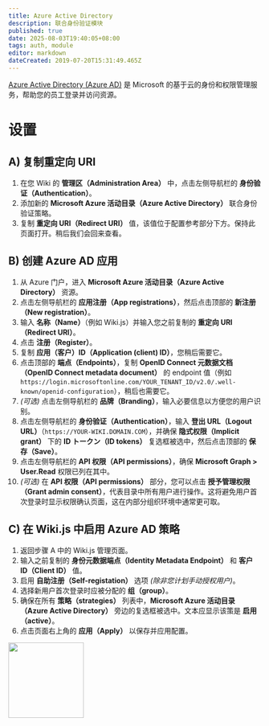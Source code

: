```yaml
---
title: Azure Active Directory
description: 联合身份验证模块
published: true
date: 2025-08-03T19:40:05+08:00
tags: auth, module
editor: markdown
dateCreated: 2019-07-20T15:31:49.465Z
---
```


[Azure Active Directory (Azure AD)](https://azure.microsoft.com/en-ca/services/active-directory/) 是 Microsoft 的基于云的身份和权限管理服务，帮助您的员工登录并访问资源。

# 设置

## A) 复制重定向 URI

1. 在您 Wiki 的 **管理区（Administration Area）** 中，点击左侧导航栏的 **身份验证（Authentication）**。
1. 添加新的 **Microsoft Azure 活动目录（Azure Active Directory）** 联合身份验证策略。
1. 复制 **重定向 URI（Redirect URI）** 值，该值位于配置参考部分下方。保持此页面打开。稍后我们会回来查看。

## B) 创建 Azure AD 应用

1. 从 Azure 门户，进入 **Microsoft Azure 活动目录（Azure Active Directory）** 资源。
1. 点击左侧导航栏的 **应用注册（App registrations）**，然后点击顶部的 **新注册（New registration）**。
1. 输入 **名称（Name）**（例如 Wiki.js）并输入您之前复制的 **重定向 URI（Redirect URI）**。
1. 点击 **注册（Register）**。
1. 复制 **应用（客户）ID（Application (client) ID）**，您稍后需要它。
1. 点击顶部的 **端点（Endpoints）**，复制 **OpenID Connect 元数据文档（OpenID Connect metadata document）** 的 endpoint 值（例如 `https://login.microsoftonline.com/YOUR_TENANT_ID/v2.0/.well-known/openid-configuration`），稍后也需要它。
1. *(可选)* 点击左侧导航栏的 **品牌（Branding）**，输入必要信息以方便您的用户识别。
1. 点击左侧导航栏的 **身份验证（Authentication）**，输入 **登出 URL（Logout URL）**（`https://YOUR-WIKI.DOMAIN.COM`），并确保 **隐式权限（Implicit grant）** 下的 **ID トークン（ID tokens）** 复选框被选中，然后点击顶部的 **保存（Save）**。
1. 点击左侧导航栏的 **API 权限（API permissions）**，确保 **Microsoft Graph > User.Read** 权限已列在其中。
1. *(可选)* 在 **API 权限（API permissions）** 部分，您可以点击 **授予管理权限（Grant admin consent）**，代表目录中所有用户进行操作。这将避免用户首次登录时显示权限确认页面，这在内部分组织环境中通常更可取。

## C) 在 Wiki.js 中启用 Azure AD 策略

1. 返回步骤 A 中的 Wiki.js 管理页面。
1. 输入之前复制的 **身份元数据端点（Identity Metadata Endpoint）** 和 **客户 ID（Client ID）** 值。
1. 启用 **自助注册（Self-registation）** 选项 *(除非您计划手动授权用户)*。
1. 选择新用户首次登录时应被分配的 **组（group）**。
1. 确保在所有 **策略（strategies）** 列表中，**Microsoft Azure 活动目录（Azure Active Directory）** 旁边的复选框被选中。文本应显示该策是 **启用（active）**。
1. 点击页面右上角的 **应用（Apply）** 以保存并应用配置。

<img src="https://static.requarks.io/logo/azure.svg" class="align-abstopright" style="width:150px;" />
  
